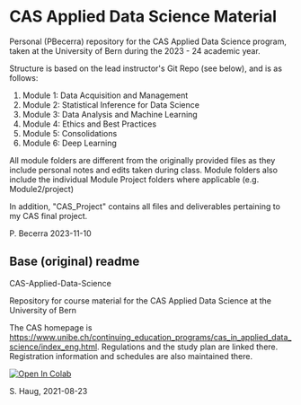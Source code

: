 # CAS Applied Data Science Material

Personal (PBecerra) repository for the CAS Applied Data Science program, taken at the University of Bern during the 2023 - 24 academic year.

Structure is based on the lead instructor's Git Repo (see below), and is as follows: 
1. Module 1: Data Acquisition and Management 
2. Module 2: Statistical Inference for Data Science
3. Module 3: Data Analysis and Machine Learning
4. Module 4: Ethics and Best Practices
5. Module 5: Consolidations
6. Module 6: Deep Learning

All module folders are different from the originally provided files as they include personal notes and edits taken during class. Module folders also include the individual Module Project folders where applicable (e.g. Module2/project)

In addition, "CAS_Project" contains all files and deliverables pertaining to my CAS final project.

P. Becerra 2023-11-10

## Base (original) readme

CAS-Applied-Data-Science

Repository for course material for the CAS Applied Data Science at the University of Bern

The CAS homepage is https://www.unibe.ch/continuing_education_programs/cas_in_applied_data_science/index_eng.html. 
Regulations and the study plan are linked there. Registration information and schedules are also maintained there. 

[![Open In Colab](https://colab.research.google.com/assets/colab-badge.svg)](https://colab.research.google.com/github/sigvehaug/CAS-Applied-Data-Science)

S. Haug, 2021-08-23
